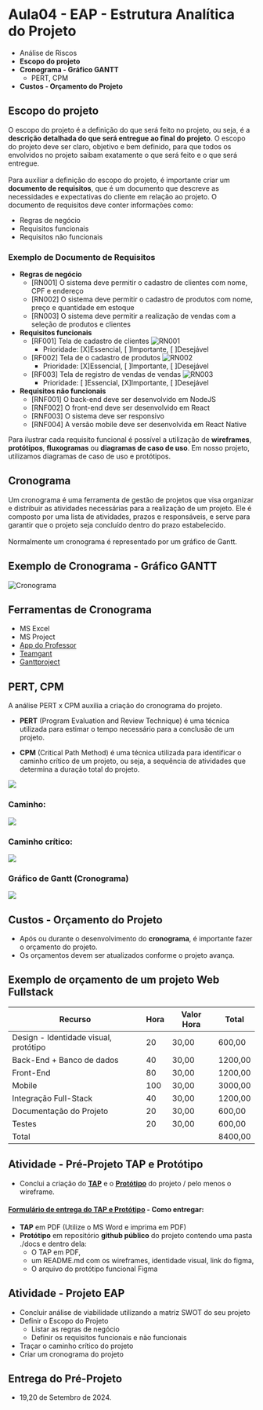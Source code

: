# Aula04 - EAP - Estrutura Analítica do Projeto

- Análise de Riscos
- **Escopo do projeto**
- **Cronograma - Gráfico GANTT**
    - PERT, CPM
- **Custos - Orçamento do Projeto**

## Escopo do projeto
O escopo do projeto é a definição do que será feito no projeto, ou seja, é a **descrição detalhada do que será entregue ao final do projeto**. O escopo do projeto deve ser claro, objetivo e bem definido, para que todos os envolvidos no projeto saibam exatamente o que será feito e o que será entregue.<br><br>Para auxiliar a definição do escopo do projeto, é importante criar um **documento de requisitos**, que é um documento que descreve as necessidades e expectativas do cliente em relação ao projeto. O documento de requisitos deve conter informações como:
- Regras de negócio
- Requisitos funcionais
- Requisitos não funcionais

### Exemplo de Documento de Requisitos
- **Regras de negócio**
    - [RN001] O sistema deve permitir o cadastro de clientes com nome, CPF e endereço
    - [RN002] O sistema deve permitir o cadastro de produtos com nome, preço e quantidade em estoque
    - [RN003] O sistema deve permitir a realização de vendas com a seleção de produtos e clientes
- **Requisitos funcionais**
    - [RF001] Tela de cadastro de clientes ![RN001](./rf001.png)
        - Prioridade: [X]Essencial, [ ]Importante, [ ]Desejável
    - [RF002] Tela de o cadastro de produtos ![RN002](./rf002.png)
        - Prioridade: [X]Essencial, [ ]Importante, [ ]Desejável
    - [RF003] Tela de registro de vendas de vendas ![RN003](./rf003.png)
        - Prioridade: [ ]Essencial, [X]Importante, [ ]Desejável
- **Requisitos não funcionais**
    - [RNF001] O back-end deve ser desenvolvido em NodeJS
    - [RNF002] O front-end deve ser desenvolvido em React
    - [RNF003] O sistema deve ser responsivo
    - [RNF004] A versão mobile deve ser desenvolvida em React Native

Para ilustrar cada requisito funcional é possível a utilização de **wireframes**, **protótipos**, **fluxogramas** ou **diagramas de caso de uso**. Em nosso projeto, utilizamos diagramas de caso de uso e protótipos.  

## Cronograma
Um cronograma é uma ferramenta de gestão de projetos que visa organizar e distribuir as atividades necessárias para a realização de um projeto. Ele é composto por uma lista de atividades, prazos e responsáveis, e serve para garantir que o projeto seja concluído dentro do prazo estabelecido.<br><br>Normalmente um cronograma é representado por um gráfico de Gantt.

## Exemplo de Cronograma - Gráfico GANTT
![Cronograma](./cronograma.png)

## Ferramentas de Cronograma
- MS Excel
- MS Project
- [App do Professor](https://wellifabio.github.io/gantt/)
- [Teamgant](https://www.teamgantt.com/)
- [Ganttproject](https://www.ganttproject.biz/)

## PERT, CPM
A análise PERT x CPM auxilia a criação do cronograma do projeto.

- **PERT** (Program Evaluation and Review Technique) é uma técnica utilizada para estimar o tempo necessário para a conclusão de um projeto.

- **CPM** (Critical Path Method) é uma técnica utilizada para identificar o caminho crítico de um projeto, ou seja, a sequência de atividades que determina a duração total do projeto.

![](pert_cpm.png)

### Caminho:

![](caminho.png)

### Caminho crítico:

![](caminho_critico.png)
### Gráfico de Gantt (Cronograma)

![](gantt1.png)

## Custos - Orçamento do Projeto
- Após ou durante o desenvolvimento do **cronograma**, é importante fazer o orçamento do projeto.
- Os orçamentos devem ser atualizados conforme o projeto avança.

## Exemplo de orçamento de um projeto Web Fullstack

|Recurso|Hora|Valor Hora|Total|
|-|-|-|-|
|Design - Identidade visual, protótipo|20|30,00|600,00|
|Back-End + Banco de dados|40|30,00|1200,00|
|Front-End|80|30,00|1200,00|
|Mobile|100|30,00|3000,00|
|Integração Full-Stack|40|30,00|1200,00|
|Documentação do Projeto|20|30,00|600,00|
|Testes|20|30,00|600,00|
|Total|||8400,00|

## Atividade - Pré-Projeto TAP e Protótipo
- Conclui a criação do **[TAP](../aula02/TAP.md)** e o **[Protótipo](../aula02)** do projeto / pelo menos o wireframe.

#### [Formulário de entrega do TAP e Protótipo](https://docs.google.com/forms/d/e/1FAIpQLScbZSLgh22Zj8rhS9_by_9_0HzmbsG6MxcHlfmlphHFdqo52w/viewform?usp=sf_link) - Como entregar:
- **TAP** em PDF (Utilize o MS Word e imprima em PDF)
- **Protótipo** em repositório **github público** do projeto contendo uma pasta ./docs e dentro dela:
    - O TAP em PDF,
    - um README.md com os wireframes, identidade visual, link do figma,
    - O arquivo  do protótipo  funcional Figma

## Atividade - Projeto EAP
- Concluir análise de viabilidade utilizando a matriz SWOT do seu projeto
- Definir o Escopo do Projeto
    - Listar as regras de negócio
    - Definir os requisitos funcionais e não funcionais
- Traçar o caminho crítico do projeto
- Criar um cronograma do projeto

## Entrega do Pré-Projeto
- 19,20 de Setembro de 2024.